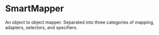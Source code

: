 # SmartMapper
An object to object mapper. Separated into three categories of mapping, adapters, selectors, and specifiers.
